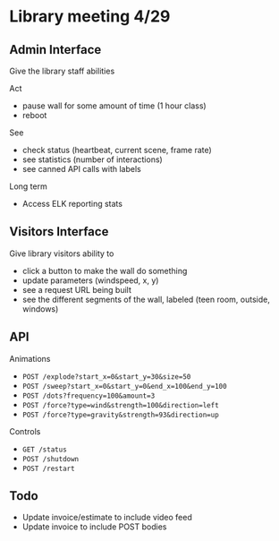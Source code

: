 # Library meeting 4/29

## Admin Interface

Give the library staff abilities

Act
- pause wall for some amount of time (1 hour class)
- reboot

See
- check status (heartbeat, current scene, frame rate)
- see statistics (number of interactions)
- see canned API calls with labels

Long term
- Access ELK reporting stats

## Visitors Interface

Give library visitors ability to
- click a button to make the wall do something
- update parameters (windspeed, x, y)
- see a request URL being built
- see the different segments of the wall, labeled (teen room, outside, windows)

## API

Animations
- `POST /explode?start_x=0&start_y=30&size=50`
- `POST /sweep?start_x=0&start_y=0&end_x=100&end_y=100`
- `POST /dots?frequency=100&amount=3`
- `POST /force?type=wind&strength=100&direction=left`
- `POST /force?type=gravity&strength=93&direction=up`

Controls
- `GET /status`
- `POST /shutdown`
- `POST /restart`

## Todo
- Update invoice/estimate to include video feed
- Update invoice to include POST bodies
